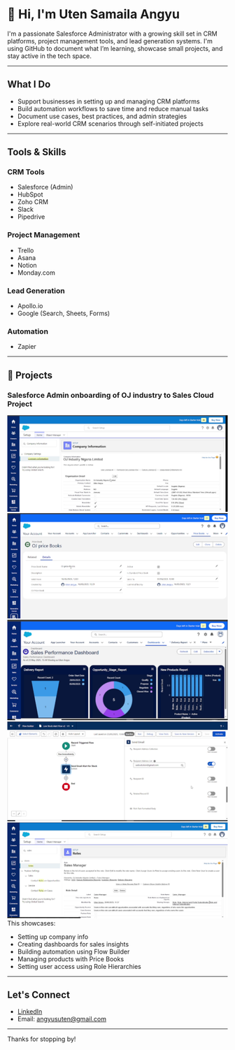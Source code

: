 # 👋 Hi, I'm Uten Samaila Angyu

I'm a passionate Salesforce Administrator with a growing skill set in CRM platforms, project management tools, and lead generation systems. I'm using GitHub to document what I’m learning, showcase small projects, and stay active in the tech space.

---

## What I Do
- Support businesses in setting up and managing CRM platforms
- Build automation workflows to save time and reduce manual tasks
- Document use cases, best practices, and admin strategies
- Explore real-world CRM scenarios through self-initiated projects

---

## Tools & Skills

### CRM Tools
- Salesforce (Admin)
- HubSpot
- Zoho CRM
- Slack
- Pipedrive

### Project Management
- Trello
- Asana
- Notion
- Monday.com

### Lead Generation
- Apollo.io
- Google (Search, Sheets, Forms)

### Automation
- Zapier

---

## 📸 Projects
### Salesforce Admin onboarding of OJ industry to Sales Cloud Project

![Company Info Screenshot](https://github.com/utensam/Uten/blob/main/Salesforce-Project-Company-Information.png)
![Company Price Book Screenshot](https://github.com/utensam/Uten/blob/main/Salesforce-Project-Price%20B.png)
![Company Dashboards Screenshot](https://github.com/utensam/Uten/blob/main/Salesforce-project-Darshb.png)
![Company Flow Screenshot](https://github.com/utensam/Uten/blob/main/Salesforce-Project-Flowb.png)
![Company Roles Screenshot](https://github.com/utensam/Uten/blob/main/Salesforce-Project-Roles.png)
This showcases:
- Setting up company info
- Creating dashboards for sales insights
- Building automation using Flow Builder
- Managing products with Price Books
- Setting user access using Role Hierarchies
---

## Let's Connect
- [LinkedIn](https://www.linkedin.com/in/your-link-here)
- Email: angyusuten@gmail.com

---

Thanks for stopping by!

